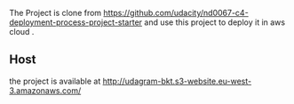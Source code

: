 The Project is clone from https://github.com/udacity/nd0067-c4-deployment-process-project-starter and use this project to deploy it in aws cloud .
## Host 
the project is available at 
http://udagram-bkt.s3-website.eu-west-3.amazonaws.com/


